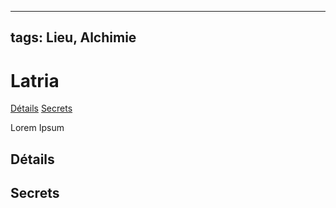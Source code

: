 
---
tags: Lieu, Alchimie
---

# Latria
<span class="nav">[Détails](#Détails) [Secrets](#Secrets)</span>

Lorem Ipsum

## Détails
## Secrets